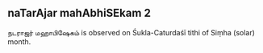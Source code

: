 ## naTarAjar mahAbhiSEkam 2

நடராஜர் மஹாபிஷேகம் is observed on Śukla-Caturdaśī tithi of Siṃha (solar) month.



